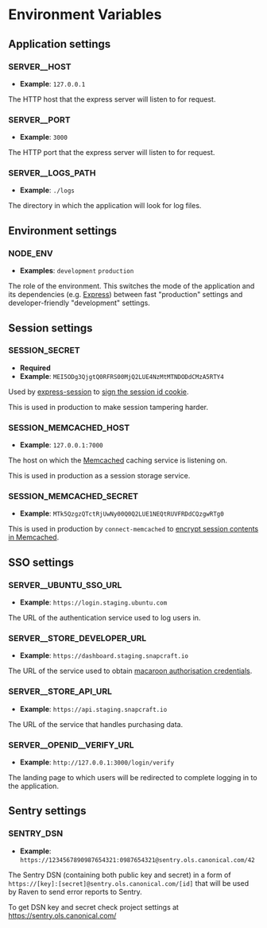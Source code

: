 # Environment Variables

## Application settings
### SERVER__HOST
- **Example**: `127.0.0.1`

The HTTP host that the express server will listen to for request.

### SERVER__PORT
- **Example**: `3000`

The HTTP port that the express server will listen to for request.

### SERVER__LOGS_PATH
- **Example**: `./logs`

The directory in which the application will look for log files.

## Environment settings
### NODE_ENV
- **Examples**: `development` `production`

The role of the environment. This switches the mode of the application and its dependencies (e.g. [Express](http://expressjs.com/en/api.html#app.settings.table)) between fast "production" settings and developer-friendly "development" settings.

## Session settings
### SESSION_SECRET
- **Required**
- **Example**: `MEI5ODg3QjgtQ0RFRS00MjQ2LUE4NzMtMTNDODdCMzA5RTY4`

Used by [express-session](https://github.com/expressjs/session) to [sign the session id cookie](https://github.com/expressjs/session#secret).

This is used in production to make session tampering harder.

### SESSION_MEMCACHED_HOST
- **Example**: `127.0.0.1:7000`

The host on which the [Memcached](https://en.wikipedia.org/wiki/Memcached) caching service is listening on.

This is used in production as a session storage service.

### SESSION_MEMCACHED_SECRET
- **Example**: `MTk5QzgzQTctRjUwNy00Q0Q2LUE1NEQtRUVFRDdCQzgwRTg0`

This is used in production by `connect-memcached` to [encrypt session contents in Memcached](https://github.com/balor/connect-memcached#options).

## SSO settings
### SERVER__UBUNTU_SSO_URL
- **Example**: `https://login.staging.ubuntu.com`

The URL of the authentication service used to log users in.

### SERVER__STORE_DEVELOPER_URL
- **Example**: `https://dashboard.staging.snapcraft.io`

The URL of the service used to obtain [macaroon authorisation credentials](http://research.google.com/pubs/pub41892.html).

### SERVER__STORE_API_URL
- **Example**: `https://api.staging.snapcraft.io`

The URL of the service that handles purchasing data.

### SERVER\__OPENID__VERIFY_URL
- **Example**: `http://127.0.0.1:3000/login/verify`

The landing page to which users will be redirected to complete logging in to the application.

## Sentry settings

### SENTRY_DSN
- **Example**: `https://1234567890987654321:0987654321@sentry.ols.canonical.com/42`

The Sentry DSN (containing both public key and secret) in a form of `https://[key]:[secret]@sentry.ols.canonical.com/[id]` that will be used by Raven to send error reports to Sentry.

To get DSN key and secret check project settings at https://sentry.ols.canonical.com/
